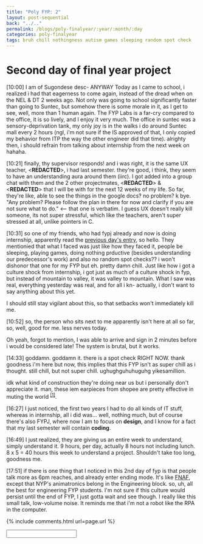 ```yaml
---
title: "Poly FYP: 2"
layout: post-sequential
back: "../.."
permalink: /blogs/poly-finalyear/:year/:month/:day
categories: poly-finalyear
tags: bruh chill nothingness autism games sleeping random spot check 
---
```

# Second day of final year project

<span class="timestamp">[10:00]</span> I am of Sugondese desc- ANYWAY Today as I came to school, i realized i had that eagerness to come again, instead of the dread when on the NEL & DT 2 weeks ago. Not only was going to school significantly faster than going to Suntec, but somehow there is some morale in it, as I get to see, well, more than 1 human again. The FYP Labs is a far-cry compared to the office, it is so lively, and I enjoy it very much. The office in suntec was a sensory-deprivation tank, my only joy is in the walks i do around Suntec mall every 2 hours (ngl, i'm not sure if the IS approved of that, I only copied my behavior from ITP the way the other engineer did that time). alrighty then, i should refrain from talking about internship from the next week on hahaha.

<span class="timestamp">[10:21]</span> finally, thy supervisor responds! and i was right, it is the same UX teacher, <span class='disable-selection' ondblclick="this.innerHTML='Ms Lauren Tan'">&lt;<b>REDACTED</b>&gt;</span>, i had last semester. they're good, i think, they seem to have an understanding aura around them (iirc). I got added into a group chat with them and the 2 other projectmates, <span class='disable-selection' ondblclick="this.innerHTML='JunJie'">&lt;<b>REDACTED</b>&gt;</span> & <span class='disable-selection' ondblclick="this.innerHTML='Ellyiana'">&lt;<b>REDACTED</b>&gt;</span> that I will be with for the next 12 weeks of my life. So far, they're like, able to see the things in the google docs? no problem? k bye. "Any problem? Please follow the plan in there for now and clarify if you are not sure what to do." <-- that one is verbatim. I guess UX doesn't really kill someone, its not super stressful, which like the teachers, aren't super stressed at all, unlike pointers in C. 

<span class="timestamp">[10:31]</span> so one of my friends, who had fypj already and now is doing internship, apparently read the [previous day's entry](/blogs/poly-finalyear/2022/05/30), so hello. They mentionied that what I faced was just like how they faced it, people be sleeping, playing games, doing nothing prductive (besides understanding our predecessor's work) and also no random spot checks?? i won't dishonor that one for my FYP but eh. pretty damn chill. Just like how i got a culture shock from internship, i got just as much of a culture shock in fyp, but instead of mountain to valley, it was valley to mountain. What I saw was real, everything yesterday was real, and for all i kn- actually, i don't want to say anything about this yet. 

I should still stay vigilant about this, so that setbacks won't immediately kill me.

<span class="timestamp">[10:52]</span> so, the person who sits next to me apparently isn't here at all so far, so, well, good for me. less nerves today. 

Oh yeah, forgot to mention, I was able to arrive and sign in 2 minutes before i would be considered late! The system is brutal, but it works.

<span class="timestamp">[14:33]</span> goddamn. goddamn it. there is a spot check RIGHT NOW. thank goodness i'm here but now, this implies that this FYP isn't as super chill as i thought. still chill, but not super chill. ughughguhuhuguhg yikesamillion.

idk what kind of construction they're doing near us but i personally don't appreciate it. man, these iem earpieces from shopee are pretty effective in muting the world <sup><a href="#1">[1]</a></sup>.

<span class="timestamp">[16:27]</span> I just noticed, the first two years I had to do all kinds of IT stuff, whereas in internship, all i did was... well, nothing much, but of course there's also FYPJ, where now I am to focus on **design**, and I know for a fact that my last semester will contain **coding**.

<span class="timestamp">[16:49]</span> I just realized, they are giving us an entire week to understand, simply understand it. 9 hours, per day, actually 8 hours not including lunch. 8 x 5 = 40 hours this week to understand a project. Shouldn't take too long, goodness me.

<span class="timestamp">[17:51]</span> if there is one thing that I noticed in this 2nd day of fyp is that people talk more as 6pm reaches, and already enter ending mode. It's like [FNAF](https://arifhamed.com/resources/apk/fnaf-1-(demo)), except that NYP's animatronics belong in the Engineering block. so, uh, all the best for engineering FYP students. I'm not sure if this culture would persist until the end of FYP, I just gotta wait and see though. I really like this small talk, low-volume noise. It reminds me that i'm not a robot like the RPA in the computer.


<!--

<span class='disable-selection' ondblclick="this.innerHTML=''">&lt;<b>REDACTED</b>&gt;</span>
<span class='disable-selection' ondblclick="this.innerHTML=''">****</span>

-->
{% include comments.html url=page.url %}

<input id="password-input" type="password" class="text-secret" onkeyup="unlock()" autocomplete="off">

<span class="disable-selection" id="truth" style="display:none;"><sup id="1">[1]</sup> i found a lot of ig accounts related to autism, all of which are created with neurodivergent people, and oh how much i relate with almost everything they post! if only i could find a christian one. hahaha, if there isn't one, maybe i should create one❣</span>
